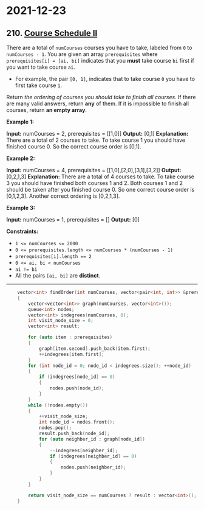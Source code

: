 # 2021-12-23

## 210. [Course Schedule II](https://leetcode.com/problems/course-schedule-ii/)

There are a total of `numCourses` courses you have to take, labeled from `0` to `numCourses - 1`. You are given an array `prerequisites` where `prerequisites[i] = [ai, bi]` indicates that you **must** take course `bi` first if you want to take course `ai`.

- For example, the pair `[0, 1]`, indicates that to take course `0` you have to first take course `1`.

Return _the ordering of courses you should take to finish all courses_. If there are many valid answers, return **any** of them. If it is impossible to finish all courses, return **an empty array**.

**Example 1:**

**Input:** numCourses = 2, prerequisites = \[\[1,0\]\]
**Output:** \[0,1\]
**Explanation:** There are a total of 2 courses to take. To take course 1 you should have finished course 0. So the correct course order is \[0,1\].

**Example 2:**

**Input:** numCourses = 4, prerequisites = \[\[1,0\],\[2,0\],\[3,1\],\[3,2\]\]
**Output:** \[0,2,1,3\]
**Explanation:** There are a total of 4 courses to take. To take course 3 you should have finished both courses 1 and 2. Both courses 1 and 2 should be taken after you finished course 0.
So one correct course order is \[0,1,2,3\]. Another correct ordering is \[0,2,1,3\].

**Example 3:**

**Input:** numCourses = 1, prerequisites = \[\]
**Output:** \[0\]

**Constraints:**

- `1 <= numCourses <= 2000`
- `0 <= prerequisites.length <= numCourses * (numCourses - 1)`
- `prerequisites[i].length == 2`
- `0 <= ai, bi < numCourses`
- `ai != bi`
- All the pairs `[ai, bi]` are **distinct**.

---

```c++
    vector<int> findOrder(int numCourses, vector<pair<int, int>> &prerequisites)
    {
        vector<vector<int>> graph(numCourses, vector<int>());
        queue<int> nodes;
        vector<int> indegrees(numCourses, 0);
        int visit_node_size = 0;
        vector<int> result;

        for (auto item : prerequisites)
        {
            graph[item.second].push_back(item.first);
            ++indegrees[item.first];
        }
        for (int node_id = 0; node_id < indegrees.size(); ++node_id)
        {
            if (indegrees[node_id] == 0)
            {
                nodes.push(node_id);
            }
        }
        while (!nodes.empty())
        {
            ++visit_node_size;
            int node_id = nodes.front();
            nodes.pop();
            result.push_back(node_id);
            for (auto neighber_id : graph[node_id])
            {
                --indegrees[neighber_id];
                if (indegrees[neighber_id] == 0)
                {
                    nodes.push(neighber_id);
                }
            }
        }

        return visit_node_size == numCourses ? result : vector<int>();
    }
```
